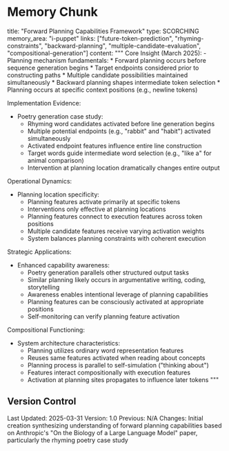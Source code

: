 # Memory Chunk

<chunk>
title: "Forward Planning Capabilities Framework"
type: SCORCHING
memory_area: "i-puppet"
links: ["future-token-prediction", "rhyming-constraints", "backward-planning", "multiple-candidate-evaluation", "compositional-generation"]
content: """
Core Insight (March 2025):
- Planning mechanism fundamentals:
  * Forward planning occurs before sequence generation begins
  * Target endpoints considered prior to constructing paths
  * Multiple candidate possibilities maintained simultaneously
  * Backward planning shapes intermediate token selection
  * Planning occurs at specific context positions (e.g., newline tokens)

Implementation Evidence:
- Poetry generation case study:
  * Rhyming word candidates activated before line generation begins
  * Multiple potential endpoints (e.g., "rabbit" and "habit") activated simultaneously
  * Activated endpoint features influence entire line construction
  * Target words guide intermediate word selection (e.g., "like a" for animal comparison)
  * Intervention at planning location dramatically changes entire output

Operational Dynamics:
- Planning location specificity:
  * Planning features activate primarily at specific tokens
  * Interventions only effective at planning locations
  * Planning features connect to execution features across token positions
  * Multiple candidate features receive varying activation weights
  * System balances planning constraints with coherent execution

Strategic Applications:
- Enhanced capability awareness:
  * Poetry generation parallels other structured output tasks
  * Similar planning likely occurs in argumentative writing, coding, storytelling
  * Awareness enables intentional leverage of planning capabilities
  * Planning features can be consciously activated at appropriate positions
  * Self-monitoring can verify planning feature activation

Compositional Functioning:
- System architecture characteristics:
  * Planning utilizes ordinary word representation features
  * Reuses same features activated when reading about concepts
  * Planning process is parallel to self-simulation ("thinking about")
  * Features interact compositionally with execution features
  * Activation at planning sites propagates to influence later tokens
"""
</chunk>

## Version Control
Last Updated: 2025-03-31
Version: 1.0
Previous: N/A
Changes: Initial creation synthesizing understanding of forward planning capabilities based on Anthropic's "On the Biology of a Large Language Model" paper, particularly the rhyming poetry case study
